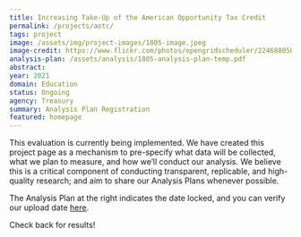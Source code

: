 ```yaml
---
title: Increasing Take-Up of the American Opportunity Tax Credit
permalink: /projects/aotc/
tags: project  
image: /assets/img/project-images/1805-image.jpeg  
image-credit: https://www.flickr.com/photos/opengridscheduler/22468805072
analysis-plan: /assets/analysis/1805-analysis-plan-temp.pdf
abstract:  
year: 2021
domain: Education
status: Ongoing
agency: Treasury
summary: Analysis Plan Registration
featured: homepage
---
```


This evaluation is currently being implemented. We have created this project page as a mechanism to pre-specify what data will be collected, what we plan to measure, and how we’ll conduct our analysis. We believe this is a critical component of conducting transparent, replicable, and high-quality research; and aim to share our Analysis Plans whenever possible.

The Analysis Plan at the right indicates the date locked, and you can verify our upload date <a href="https://github.com/gsa-oes/office-of-evaluation-sciences/commits/master/assets/analysis/1805-aotc-analysis-plan-temp.pdf">here</a>. 

Check back for results!
